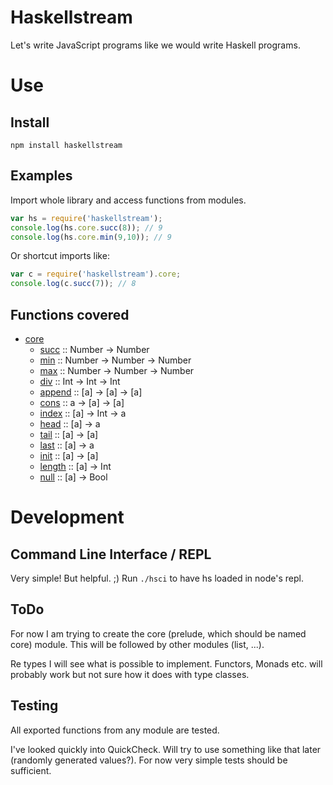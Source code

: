 Haskellstream
=============

Let's write JavaScript programs like we would write Haskell programs.

Use
===

Install
-------

    npm install haskellstream

Examples
--------

Import whole library and access functions from modules.

```JavaScript
var hs = require('haskellstream');
console.log(hs.core.succ(8)); // 9
console.log(hs.core.min(9,10)); // 9
```

Or shortcut imports like:

```JavaScript
var c = require('haskellstream').core;
console.log(c.succ(7)); // 8
```

Functions covered
-----------------

* [core](lib/core.js)
  * [succ](lib/core.js#L1) :: Number -> Number
  * [min](lib/core.js#L5) :: Number -> Number -> Number
  * [max](lib/core.js#L13) :: Number -> Number -> Number
  * [div](lib/core.js#L21) :: Int -> Int -> Int
  * [append](lib/core.js#L33) :: [a] -> [a] -> [a]
  * [cons](lib/core.js#L37) :: a -> [a] -> [a]
  * [index](lib/core.js#L41) :: [a] -> Int -> a
  * [head](lib/core.js#L45) :: [a] -> a
  * [tail](lib/core.js#L49) :: [a] -> [a]
  * [last](lib/core.js#L53) :: [a] -> a
  * [init](lib/core.js#L57) :: [a] -> [a]
  * [length](lib/core.js#L61) :: [a] -> Int
  * [null](lib/core.js#L65) :: [a] -> Bool

Development
===========

Command Line Interface / REPL
-----------------------------

Very simple! But helpful. ;) Run `./hsci` to have hs loaded in node's repl.

ToDo
----

For now I am trying to create the core (prelude, which should be named core)
module. This will be followed by other modules (list, ...).

Re types I will see what is possible to implement. Functors, Monads etc. will
probably work but not sure how it does with type classes.

Testing
-------

All exported functions from any module are tested.

I've looked quickly into QuickCheck. Will try to use something like that later
(randomly generated values?). For now very simple tests should be sufficient.
